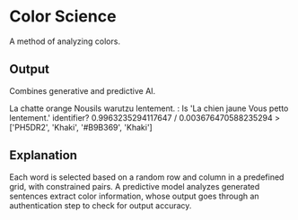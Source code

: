 # Color Science
A method of analyzing colors.

## Output
Combines generative and predictive AI.

La chatte orange Nousils warutzu lentement. : Is 'La chien jaune Vous petto lentement.' identifier? 0.9963235294117647 / 0.003676470588235294 > ['PH5DR2', 'Khaki', '#B9B369', 'Khaki']

## Explanation
Each word is selected based on a random row and column in a predefined grid, with constrained pairs. A predictive model analyzes generated sentences extract color information, whose output goes through an authentication step to check for output accuracy.
